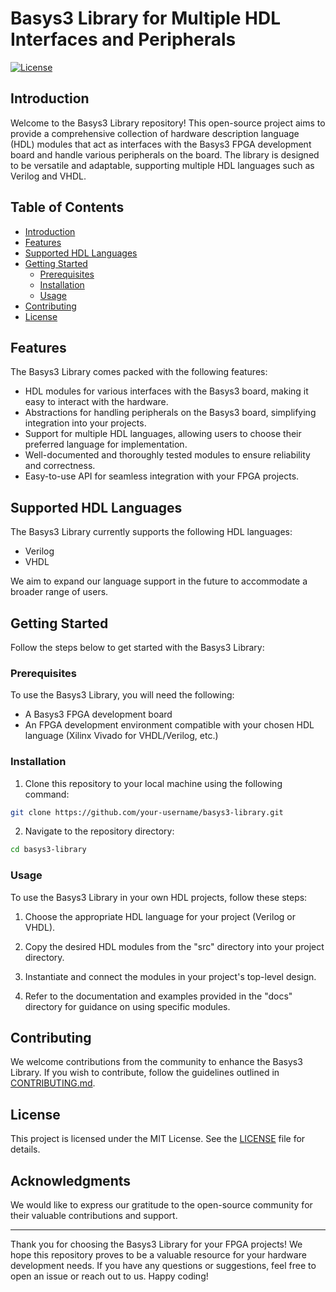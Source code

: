 # Basys3 Library for Multiple HDL Interfaces and Peripherals

[![License](https://img.shields.io/badge/License-MIT-blue.svg)](LICENSE)

## Introduction

Welcome to the Basys3 Library repository! This open-source project aims to provide a comprehensive collection of hardware description language (HDL) modules that act as interfaces with the Basys3 FPGA development board and handle various peripherals on the board. The library is designed to be versatile and adaptable, supporting multiple HDL languages such as Verilog and VHDL.

## Table of Contents

- [Introduction](#introduction)
- [Features](#features)
- [Supported HDL Languages](#supported-hdl-languages)
- [Getting Started](#getting-started)
  - [Prerequisites](#prerequisites)
  - [Installation](#installation)
  - [Usage](#usage)
- [Contributing](#contributing)
- [License](#license)

## Features

The Basys3 Library comes packed with the following features:

- HDL modules for various interfaces with the Basys3 board, making it easy to interact with the hardware.
- Abstractions for handling peripherals on the Basys3 board, simplifying integration into your projects.
- Support for multiple HDL languages, allowing users to choose their preferred language for implementation.
- Well-documented and thoroughly tested modules to ensure reliability and correctness.
- Easy-to-use API for seamless integration with your FPGA projects.

## Supported HDL Languages

The Basys3 Library currently supports the following HDL languages:

- Verilog
- VHDL

We aim to expand our language support in the future to accommodate a broader range of users.

## Getting Started

Follow the steps below to get started with the Basys3 Library:

### Prerequisites

To use the Basys3 Library, you will need the following:

- A Basys3 FPGA development board
- An FPGA development environment compatible with your chosen HDL language (Xilinx Vivado for VHDL/Verilog, etc.)

### Installation

1. Clone this repository to your local machine using the following command:

```bash
git clone https://github.com/your-username/basys3-library.git
```

2. Navigate to the repository directory:

```bash
cd basys3-library
```

### Usage

To use the Basys3 Library in your own HDL projects, follow these steps:

1. Choose the appropriate HDL language for your project (Verilog or VHDL).

2. Copy the desired HDL modules from the "src" directory into your project directory.

3. Instantiate and connect the modules in your project's top-level design.

4. Refer to the documentation and examples provided in the "docs" directory for guidance on using specific modules.

## Contributing

We welcome contributions from the community to enhance the Basys3 Library. If you wish to contribute, follow the guidelines outlined in [CONTRIBUTING.md](CONTRIBUTING.md).

## License

This project is licensed under the MIT License. See the [LICENSE](LICENSE) file for details.

## Acknowledgments

We would like to express our gratitude to the open-source community for their valuable contributions and support.

---

Thank you for choosing the Basys3 Library for your FPGA projects! We hope this repository proves to be a valuable resource for your hardware development needs. If you have any questions or suggestions, feel free to open an issue or reach out to us. Happy coding!
 
